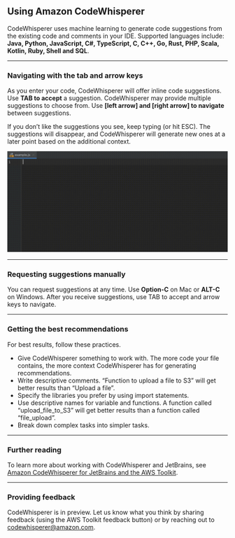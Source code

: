 ## Using Amazon CodeWhisperer

CodeWhisperer uses machine learning to generate code suggestions from the existing code and comments in your IDE.
Supported languages include: **Java, Python, JavaScript, C#, TypeScript, C, C++, Go, Rust, PHP, Scala, Kotlin, Ruby, Shell and SQL**.

---

### Navigating with the tab and arrow keys

As you enter your code, CodeWhisperer will offer inline code suggestions. Use **TAB to accept** a suggestion.
CodeWhisperer may provide multiple suggestions to choose from. Use **[left arrow] and [right arrow] to navigate**
between suggestions.

If you don’t like the suggestions you see, keep typing (or hit ESC). The suggestions will disappear, and
CodeWhisperer will generate new ones at a later point based on the additional context.

<img src="example.gif" style="max-height:400px;" alt="example">

---

### Requesting suggestions manually

You can request suggestions at any time. Use **Option-C** on Mac or **ALT-C** on Windows. After you receive
suggestions, use TAB to accept and arrow keys to navigate.

---

### Getting the best recommendations

For best results, follow these practices.
* Give CodeWhisperer something to work with. The more code your file contains, the more context CodeWhisperer
has for generating recommendations.
* Write descriptive comments. “Function to upload a file to S3” will get better results than “Upload a file”.
* Specify the libraries you prefer by using import statements.
* Use descriptive names for variable and functions. A function called “upload_file_to_S3” will get better results
than a function called “file_upload”.
* Break down complex tasks into simpler tasks.

---

### Further reading

To learn more about working with CodeWhisperer and JetBrains, see [Amazon CodeWhisperer
for JetBrains and the AWS Toolkit](https://docs.aws.amazon.com/toolkit-for-jetbrains/latest/userguide/codewhisperer.html).

---

### Providing feedback

CodeWhisperer is in preview. Let us know what you think by sharing feedback (using the AWS Toolkit feedback button)
or by reaching out to [codewhisperer@amazon.com](mailto:codewhisperer@amazon.com).
